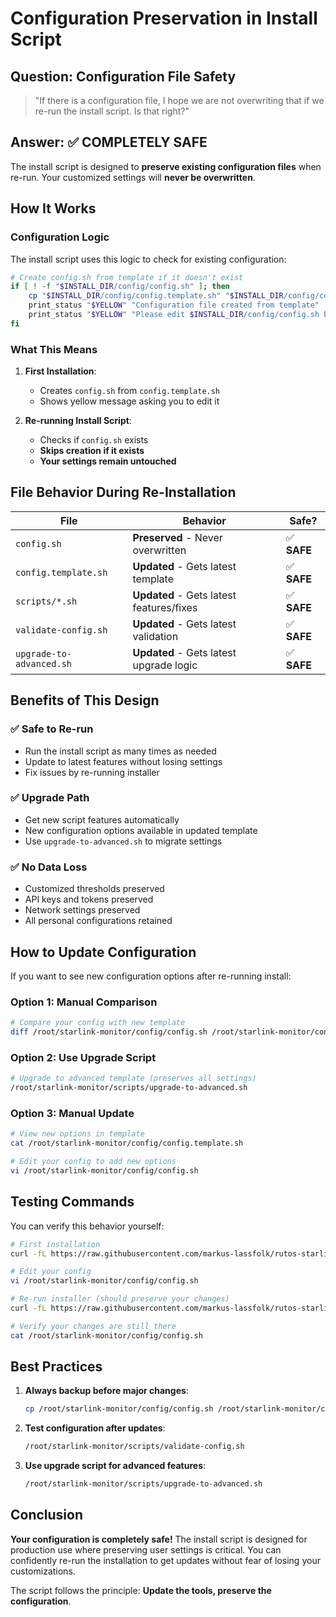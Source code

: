 # Configuration Preservation in Install Script

## Question: Configuration File Safety

> "If there is a configuration file, I hope we are not overwriting that if we re-run the install script. Is that right?"

## Answer: ✅ **COMPLETELY SAFE**

The install script is designed to **preserve existing configuration files** when re-run. Your customized settings will
**never be overwritten**.

## How It Works

### Configuration Logic

The install script uses this logic to check for existing configuration:

```bash
# Create config.sh from template if it doesn't exist
if [ ! -f "$INSTALL_DIR/config/config.sh" ]; then
    cp "$INSTALL_DIR/config/config.template.sh" "$INSTALL_DIR/config/config.sh"
    print_status "$YELLOW" "Configuration file created from template"
    print_status "$YELLOW" "Please edit $INSTALL_DIR/config/config.sh before using"
fi
```

### What This Means

1. **First Installation**:

   - Creates `config.sh` from `config.template.sh`
   - Shows yellow message asking you to edit it

2. **Re-running Install Script**:
   - Checks if `config.sh` exists
   - **Skips creation if it exists**
   - **Your settings remain untouched**

## File Behavior During Re-Installation

| File                     | Behavior                                 | Safe?       |
| ------------------------ | ---------------------------------------- | ----------- |
| `config.sh`              | **Preserved** - Never overwritten        | ✅ **SAFE** |
| `config.template.sh`     | **Updated** - Gets latest template       | ✅ **SAFE** |
| `scripts/*.sh`           | **Updated** - Gets latest features/fixes | ✅ **SAFE** |
| `validate-config.sh`     | **Updated** - Gets latest validation     | ✅ **SAFE** |
| `upgrade-to-advanced.sh` | **Updated** - Gets latest upgrade logic  | ✅ **SAFE** |

## Benefits of This Design

### ✅ **Safe to Re-run**

- Run the install script as many times as needed
- Update to latest features without losing settings
- Fix issues by re-running installer

### ✅ **Upgrade Path**

- Get new script features automatically
- New configuration options available in updated template
- Use `upgrade-to-advanced.sh` to migrate settings

### ✅ **No Data Loss**

- Customized thresholds preserved
- API keys and tokens preserved
- Network settings preserved
- All personal configurations retained

## How to Update Configuration

If you want to see new configuration options after re-running install:

### Option 1: Manual Comparison

```bash
# Compare your config with new template
diff /root/starlink-monitor/config/config.sh /root/starlink-monitor/config/config.template.sh
```

### Option 2: Use Upgrade Script

```bash
# Upgrade to advanced template (preserves all settings)
/root/starlink-monitor/scripts/upgrade-to-advanced.sh
```

### Option 3: Manual Update

```bash
# View new options in template
cat /root/starlink-monitor/config/config.template.sh

# Edit your config to add new options
vi /root/starlink-monitor/config/config.sh
```

## Testing Commands

You can verify this behavior yourself:

```bash
# First installation
curl -fL https://raw.githubusercontent.com/markus-lassfolk/rutos-starlink-failover/main/scripts/install.sh | sh

# Edit your config
vi /root/starlink-monitor/config/config.sh

# Re-run installer (should preserve your changes)
curl -fL https://raw.githubusercontent.com/markus-lassfolk/rutos-starlink-failover/main/scripts/install.sh | sh

# Verify your changes are still there
cat /root/starlink-monitor/config/config.sh
```

## Best Practices

1. **Always backup before major changes**:

   ```bash
   cp /root/starlink-monitor/config/config.sh /root/starlink-monitor/config/config.sh.backup
   ```

2. **Test configuration after updates**:

   ```bash
   /root/starlink-monitor/scripts/validate-config.sh
   ```

3. **Use upgrade script for advanced features**:
   ```bash
   /root/starlink-monitor/scripts/upgrade-to-advanced.sh
   ```

## Conclusion

**Your configuration is completely safe!** The install script is designed for production use where preserving user
settings is critical. You can confidently re-run the installation to get updates without fear of losing your
customizations.

The script follows the principle: **Update the tools, preserve the configuration**.
